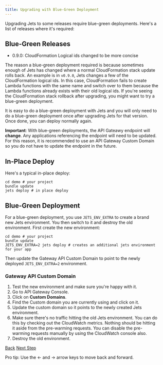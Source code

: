 ```yaml
---
title: Upgrading with Blue-Green Deployment
---
```


Upgrading Jets to some releases require blue-green deployments.  Here's a list of releases where it's required:

## Blue-Green Releases

* 0.9.0: CloudFormation Logical ids changed to be more concise

The reason a blue-green deployment required is because sometimes enough of Jets has changed where a normal CloudFormation stack update rolls back.  An example is in `v0.9.0`, Jets changes a few of the CloudFormation logical ids. In this case, CloudFormation fails to create Lambda functions with the same name and switch over to them because the Lambda functions already exists with their old logical ids. If you're seeing the CloudFormation stack rollback after upgrading, you might want to try a blue-green deployment.

It is easy to do a blue-green deployment with Jets and you will only need to do a blue-green deployment once after upgrading Jets for that version. Once done, you can deploy normally again.

**Important**: With blue-green deployments, the API Gateawy endpoint will **change**. Any applications referencing the endpoint will need to be updated.  For this reason, it is recommended to use an API Gateway Custom Domain so you do not have to update the endpoint in the future.

## In-Place Deploy

Here's a typical in-place deploy:

    cd demo # your project
    bundle update
    jets deploy # in place deploy

## Blue-Green Deployment

For a blue-green deployment, you use `JETS_ENV_EXTRA` to create a brand new Jets environment. You then switch to it and destroy the old environment. First create the new environment:

    cd demo # your project
    bundle update
    JETS_ENV_EXTRA=2 jets deploy # creates an additional jets environment for your app

Then update the Gateway API Custom Domain to point to the newly deployed `JETS_ENV_EXTRA=2` environment.

### Gateway API Custom Domain

1. Test the new environment and make sure you're happy with it.
2. Go to API Gateway Console.
3. Click on **Custom Domains**.
4. Find the Custom domain you are currently using and click on it.
5. Update the custom domain so it points to the newly created Jets environment.
6. Make sure there's no traffic hitting the old Jets environment. You can do this by checking out the CloudWatch metrics. Nothing should be hitting it aside from the pre-warming requests. You can disable the pre-warming requests manually by using the CloudWatch console also.
7. Destroy the old environment.

<a id="prev" class="btn btn-basic" href="{% link _docs/faster-development.md %}">Back</a>
<a id="next" class="btn btn-primary" href="{% link _docs/database-support.md %}">Next Step</a>
<p class="keyboard-tip">Pro tip: Use the <- and -> arrow keys to move back and forward.</p>
